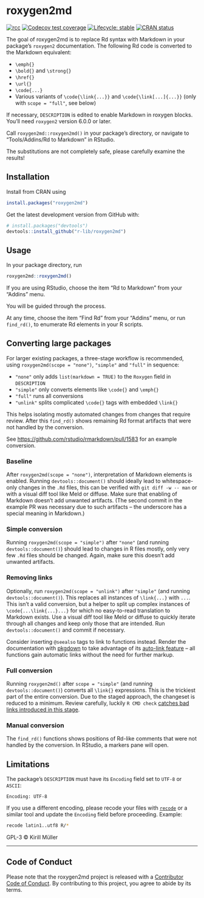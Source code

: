
<!-- README.md is generated from README.Rmd. Please edit that file -->

# roxygen2md

<!-- badges: start -->

[![rcc](https://github.com/r-lib/roxygen2md/workflows/rcc/badge.svg)](https://github.com/r-lib/roxygen2md/actions)
[![Codecov test
coverage](https://codecov.io/gh/r-lib/roxygen2md/branch/main/graph/badge.svg)](https://codecov.io/gh/r-lib/roxygen2md?branch=main)
[![Lifecycle:
stable](https://img.shields.io/badge/lifecycle-stable-brightgreen.svg)](https://lifecycle.r-lib.org/articles/stages.html#stable)
[![CRAN
status](https://www.r-pkg.org/badges/version/roxygen2md)](https://cran.r-project.org/package=roxygen2md)
<!-- badges: end -->

The goal of roxygen2md is to replace Rd syntax with Markdown in your
package’s `roxygen2` documentation. The following Rd code is converted
to the Markdown equivalent:

- `\emph{}`
- `\bold{}` and `\strong{}`
- `\href{}`
- `\url{}`
- `\code{...}`
- Various variants of `\code{\link{...}}` and `\code{\link[...]{...}}`
  (only with `scope = "full"`, see below)

If necessary, `DESCRIPTION` is edited to enable Markdown in roxygen
blocks. You’ll need `roxygen2` version 6.0.0 or later.

Call `roxygen2md::roxygen2md()` in your package’s directory, or navigate
to “Tools/Addins/Rd to Markdown” in RStudio.

The substitutions are not completely safe, please carefully examine the
results!

## Installation

Install from CRAN using

``` r
install.packages("roxygen2md")
```

Get the latest development version from GitHub with:

``` r
# install.packages("devtools")
devtools::install_github("r-lib/roxygen2md")
```

## Usage

In your package directory, run

``` r
roxygen2md::roxygen2md()
```

If you are using RStudio, choose the item “Rd to Markdown” from your
“Addins” menu.

You will be guided through the process.

At any time, choose the item “Find Rd” from your “Addins” menu, or run
`find_rd()`, to enumerate Rd elements in your R scripts.

## Converting large packages

For larger existing packages, a three-stage workflow is recommended,
using `roxygen2md(scope = "none")`, `"simple"` and `"full"` in sequence:

- `"none"` only adds `list(markdown = TRUE)` to the `Roxygen` field in
  `DESCRIPTION`
- `"simple"` only converts elements like `\code{}` and `\emph{}`
- `"full"` runs all conversions
- `"unlink"` splits complicated `\code{}` tags with embedded `\link{}`

This helps isolating mostly automated changes from changes that require
review. After this `find_rd()` shows remaining Rd format artifacts that
were not handled by the conversion.

See <https://github.com/rstudio/rmarkdown/pull/1583> for an example
conversion.

### Baseline

After `roxygen2md(scope = "none")`, interpretation of Markdown elements
is enabled. Running `devtools::document()` should ideally lead to
whitespace-only changes in the `.Rd` files, this can be verified with
`git diff -w -- man` or with a visual diff tool like Meld or diffuse.
Make sure that enabling of Markdown doesn’t add unwanted artifacts. (The
second commit in the example PR was necessary due to such artifacts –
the underscore has a special meaning in Markdown.)

### Simple conversion

Running `roxygen2md(scope = "simple")` after `"none"` (and running
`devtools::document()`) should lead to changes in R files mostly, only
very few `.Rd` files should be changed. Again, make sure this doesn’t
add unwanted artifacts.

### Removing links

Optionally, run `roxygen2md(scope = "unlink")` after `"simple"` (and
running `devtools::document()`). This replaces all instances of
`\link{...}` with `...`. This isn’t a valid conversion, but a helper to
split up complex instances of `\code{...\link{...}...}` for which no
easy-to-read translation to Markdown exists. Use a visual diff tool like
Meld or diffuse to quickly iterate through all changes and keep only
those that are intended. Run `devtools::document()` and commit if
necessary.

Consider inserting `@seealso` tags to link to functions instead. Render
the documentation with [pkgdown](https://pkgdown.r-lib.org/) to take
advantage of its [auto-link
feature](https://pkgdown.r-lib.org/articles/linking.html) – all
functions gain automatic links without the need for further markup.

### Full conversion

Running `roxygen2md()` after `scope = "simple"` (and running
`devtools::document()`) converts all `\link{}` expressions. This is the
trickiest part of the entire conversion. Due to the staged approach, the
changeset is reduced to a minimum. Review carefully, luckily
`R CMD check` [catches bad links introduced in this
stage](https://travis-ci.org/rstudio/rmarkdown/jobs/535140289#L1121).

### Manual conversion

The `find_rd()` functions shows positions of Rd-like comments that were
not handled by the conversion. In RStudio, a markers pane will open.

## Limitations

The package’s `DESCRIPTION` must have its `Encoding` field set to
`UTF-8` or `ASCII`:

    Encoding: UTF-8

If you use a different encoding, please recode your files with
[`recode`](http://manpages.ubuntu.com/manpages/xenial/man1/recode.1.html)
or a similar tool and update the `Encoding` field before proceeding.
Example:

``` sh
recode latin1..utf8 R/*
```

GPL-3 © Kirill Müller

------------------------------------------------------------------------

## Code of Conduct

Please note that the roxygen2md project is released with a [Contributor
Code of Conduct](https://roxygen2md.r-lib.org/CODE_OF_CONDUCT.html). By
contributing to this project, you agree to abide by its terms.
